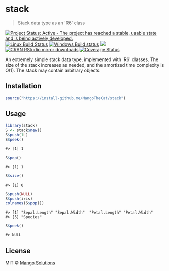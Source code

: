 


# stack

> Stack data type as an 'R6' class

[![Project Status: Active - The project has reached a stable, usable state and is being actively developed.](http://www.repostatus.org/badges/latest/active.svg)](http://www.repostatus.org/#active)
[![Linux Build Status](https://travis-ci.org/MangoTheCat/stack.svg?branch=master)](https://travis-ci.org/MangoTheCat/stack)
[![Windows Build status](https://ci.appveyor.com/api/projects/status/github/MangoTheCat/stack?svg=true)](https://ci.appveyor.com/project/gaborcsardi/stack)
[![](http://www.r-pkg.org/badges/version/stack)](http://www.r-pkg.org/pkg/stack)
[![CRAN RStudio mirror downloads](http://cranlogs.r-pkg.org/badges/stack)](http://www.r-pkg.org/pkg/stack)
[![Coverage Status](https://img.shields.io/codecov/c/github/MangoTheCat/stack/master.svg)](https://codecov.io/github/MangoTheCat/stack?branch=master)

An extremely simple stack data type, implemented with 'R6' classes. The size
of the stack increases as needed, and the amortized time complexity is O(1).
The stack may contain arbitrary objects.

## Installation


```r
source("https://install-github.me/MangoTheCat/stack")
```

## Usage


```r
library(stack)
S <- stack$new()
S$push(1L)
S$peek()
```

```
#> [1] 1
```

```r
S$pop()
```

```
#> [1] 1
```

```r
S$size()
```

```
#> [1] 0
```


```r
S$push(NULL)
S$push(iris)
colnames(S$pop())
```

```
#> [1] "Sepal.Length" "Sepal.Width"  "Petal.Length" "Petal.Width" 
#> [5] "Species"
```

```r
S$peek()
```

```
#> NULL
```

## License

MIT © [Mango Solutions](https://github.com/mangothecat)
